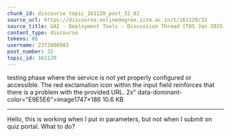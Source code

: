 ```yaml
---
chunk_id: discourse_topic_161120_post_32_02
source_url: https://discourse.onlinedegree.iitm.ac.in/t/161120/32
source_title: GA2 - Deployment Tools - Discussion Thread [TDS Jan 2025]
content_type: discourse
tokens: 86
username: 23f2000983
post_number: 32
topic_id: 161120
---
```


 testing phase where the service is not yet properly configured or accessible. The red exclamation icon within the input field reinforces that there is a problem with the provided URL. 2x" data-dominant-color="E9E5E6">image1747×186 10.6 KB

---

Hello, this is working when I put in parameters, but not when I submit on quiz portal. What to do?
